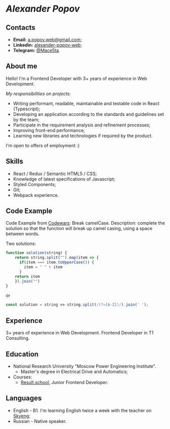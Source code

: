# ***Alexander Popov***
## Contacts
* **Email:** a.popov.web@gmail.com;
* **Linkedin:** [alexander-popov-web](https://www.linkedin.com/in/alexander-popov-web/);
* **Telegram:** [@Mace5ta](https://t.me/Mace5ta).

## About me
Hello! I'm a Frontend Developer with 3+ years of experience in Web Development.

*My responsibilities on projects:*
* Writing performant, readable, maintainable and testable code in React (Typescript);
* Developing an application according to the standards and guidelines set by the team;
* Participate in the requirement analysis and refinement processes;
* Improving front-end performance;
*  Learning new libraries and technologies if required by the product.

I'm open to offers of employment :)

## Skills
* React / Redux / Semantic HTML5 / CSS;
* Knowledge of latest specifications of Javascript;
* Styled Components;
* Git;
* Webpack experience.

## Code Example
Code Example from [Codewars](https://www.codewars.com/):
Break camelCase. Description: complete the solution so that the function will break up camel casing, using a space between words.

Two solutions:
```javascript
function solution(string) {
    return string.split("").map(item => {
      if(item === item.toUpperCase()) {
        item = " " + item
      }
    return item
    }).join("")
}
```
or
```javascript
const solution = string => string.split(/(?=[A-Z])/).join(' ');
```

## Experience
3+ years of experience in Web Development. Frontend Developer in T1 Consulting.

## Education
* National Research University "Moscow Power Engineering Institute".
  *  Master's degree in Electrical Drive and Automatics; 
* Courses:
  * [Result.school](https://result.school/), Junior Frontend Developer.

## Languages
* English - B1. I'm learning English twice a week with the teacher on [Skyeng](https://skyeng.ru);
* Russian - Native speaker.
